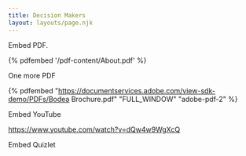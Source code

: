 ```yaml
---
title: Decision Makers
layout: layouts/page.njk
---
```


Embed PDF.

{% pdfembed '/pdf-content/About.pdf' %}

One more PDF

{% pdfembed "https://documentservices.adobe.com/view-sdk-demo/PDFs/Bodea Brochure.pdf" "FULL_WINDOW" "adobe-pdf-2" %}

Embed YouTube

https://www.youtube.com/watch?v=dQw4w9WgXcQ

Embed Quizlet
